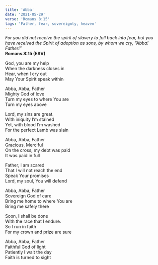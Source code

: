 ```yaml
---
title: 'Abba'
date: '2021-05-29'
verse: 'Romans 8:15'
tags: 'Father, fear, sovereignty, heaven'
---
```


*For you did not receive the spirit of slavery to fall back into fear, but you have received the Spirit of adoption as sons, by whom we cry, “Abba! Father!”*  
**Romans 8:15 (ESV)**

God, you are my help  
When the darkness closes in  
Hear, when I cry out  
May Your Spirit speak within

Abba, Abba, Father  
Mighty God of love  
Turn my eyes to where You are  
Turn my eyes above

Lord, my sins are great.  
With iniquity I’m stained  
Yet, with blood I’m washed  
For the perfect Lamb was slain

Abba, Abba, Father  
Gracious, Merciful  
On the cross, my debt was paid  
It was paid in full

Father, I am scared  
That I will not reach the end  
Speak Your promises  
Lord, my soul, You will defend

Abba, Abba, Father  
Sovereign God of care  
Bring me home to where You are  
Bring me safely there

Soon, I shall be done  
With the race that I endure.  
So I run in faith  
For my crown and prize are sure

Abba, Abba, Father  
Faithful God of light  
Patiently I wait the day  
Faith is turned to sight
